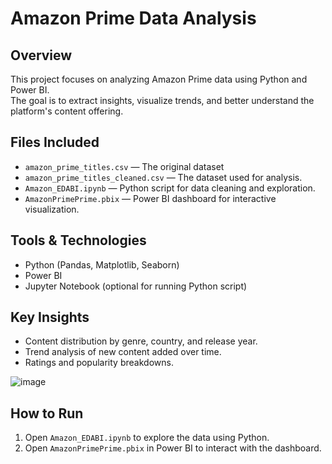 # Amazon Prime Data Analysis 

## Overview
This project focuses on analyzing Amazon Prime data using Python and Power BI.  
The goal is to extract insights, visualize trends, and better understand the platform's content offering.

## Files Included
- `amazon_prime_titles.csv` — The original dataset
- `amazon_prime_titles_cleaned.csv` — The dataset used for analysis.
- `Amazon_EDABI.ipynb` — Python script for data cleaning and exploration.
- `AmazonPrimePrime.pbix` — Power BI dashboard for interactive visualization.

## Tools & Technologies
- Python (Pandas, Matplotlib, Seaborn)
- Power BI
- Jupyter Notebook (optional for running Python script)

## Key Insights
- Content distribution by genre, country, and release year.
- Trend analysis of new content added over time.
- Ratings and popularity breakdowns.

![image](https://github.com/user-attachments/assets/4e4d1212-bc39-4725-a2f8-f4c650c6b74e)

## How to Run
1. Open `Amazon_EDABI.ipynb` to explore the data using Python.
2. Open `AmazonPrimePrime.pbix` in Power BI to interact with the dashboard.
